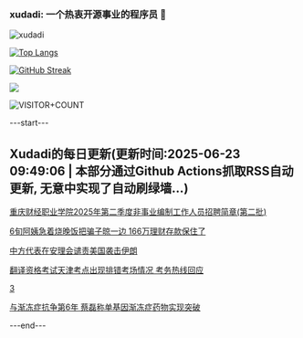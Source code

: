 ### xudadi: 一个热衷开源事业的程序员 👋

![xudadi](https://github-readme-stats-git-masterorgs-github-readme-stats-team.vercel.app/api?username=xudadi)

[![Top Langs](https://github-readme-stats.vercel.app/api/top-langs/?username=xudadi)](https://github.com/anuraghazra/github-readme-stats)

[![GitHub Streak](https://streak-stats.demolab.com?user=xudadi&locale=zh_Hans)](https://git.io/streak-stats)

![](https://raw.githubusercontent.com/xudadi/xudadi/main/assets/github-contribution-grid-snake.svg)

![VISITOR+COUNT](https://komarev.com/ghpvc/?username=xudadi&label=VISITOR+COUNT)


---start---

## Xudadi的每日更新(更新时间:2025-06-23 09:49:06 | 本部分通过Github Actions抓取RSS自动更新, 无意中实现了自动刷绿墙...)

[重庆财经职业学院2025年第二季度非事业编制工作人员招聘简章(第二批)](https://www.gongkaoleida.com/article/2465127)

[6旬阿姨急着烧晚饭把骗子晾一边 166万理财存款保住了](https://m.163.com/news/article/K2LBMOTP0534P59R.html)

[中方代表在安理会谴责美国袭击伊朗](https://m.163.com/news/article/K2NKSVVB000189PS.html)

[翻译资格考试天津考点出现排错考场情况 考务热线回应](https://m.163.com/news/article/K2MA4O0B051492T3.html)

[3](https://m.163.com/touch/news/sub/domestic)

[与渐冻症抗争第6年 蔡磊称单基因渐冻症药物实现突破](https://m.163.com/news/article/K2MJ17O50530JPVV.html)

---end---
